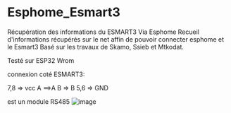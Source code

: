 # Esphome_Esmart3
Récupération des informations du ESMART3 Via Esphome
Recueil d'informations récupérés sur le net affin de pouvoir connecter esphome et le Esmart3
Basé sur les travaux de Skamo, Ssieb et Mtkodat.

Testé sur ESP32 Wrom

connexion coté ESMART3:

7,8 => vcc
A ==>A
B => B
5,6 => GND


est un module RS485 
![image](https://github.com/patmtp35/Esphome_Esmart3/assets/6410695/02eda12e-bea1-469f-8acd-4a2830d47e83)


